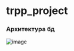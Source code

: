 # trpp_project

### Архитектура бд
![image](https://github.com/m1purik/trpp_project/assets/125191726/6b1d02f8-54ee-440f-a9a9-49c9e0038a13)

